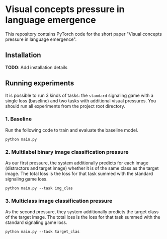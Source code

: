 # Visual concepts pressure in language emergence
This repository contains PyTorch code for the short paper "Visual concepts pressure in language emergence". 

## Installation
**TODO**: Add installation details

## Running experiments
It is possible to run 3 kinds of tasks: the `standard` signaling game with a single loss (baseline) and two tasks with additional visual pressures. You should run all experiments from the project root directory.
### 1. Baseline
Run the following code to train and evaluate the baseline model.
```
python main.py
```
### 2. Multilabel binary image classification pressure
As our first pressure, the system additionally predicts for each image (distractors and target image) whether it is of the same class as the target image. The total loss is the loss for that task summed with the standard signaling game loss.
```
python main.py --task img_clas
```
### 3. Multiclass image classification pressure
As the second pressure, they system additionally predicts the target class of the target image. The total loss is the loss for that task summed with the standard signaling game loss.
```
python main.py --task target_clas
```
